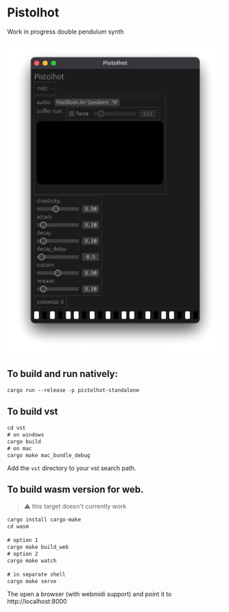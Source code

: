 # Pistolhot

Work in progress double pendulum synth

![screenshot](docs/screenshot.webp)

## To build and run natively:
```
cargo run --release -p pistolhot-standalone
```

## To build vst
```
cd vst
# on windows
cargo build
# on mac
cargo make mac_bundle_debug
```
Add the `vst` directory to your vst search path.

## To build wasm version for web.
> :warning: this target doesn't currently work
```
cargo install cargo-make
cd wasm

# option 1
cargo make build_web
# option 2
cargo make watch

# in separate shell
cargo make serve
```
 
The open a browser (with webmidi support) and point it to http://localhost:8000